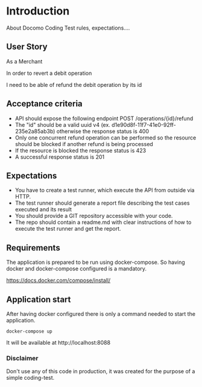 # Introduction
About Docomo
Coding Test rules, expectations....

## User Story
As a Merchant

In order to revert a debit operation

I need to be able of refund the debit operation by its id

## Acceptance criteria
- API should expose the following endpoint POST /operations/{id}/refund
- The "id" should be a valid uuid v4 (ex. d1e90d8f-11f7-41e0-92ff-235e2a85ab3b) otherwise the response status is 400
- Only one concurrent refund operation can be performed so the resource should be blocked if another refund is being processed 
- If the resource is blocked the response status is 423
- A successful response status is 201

## Expectations
- You have to create a test runner, which execute the API from outside via HTTP. 
- The test runner should generate a report file describing the test cases executed and its result
- You should provide a GIT repository accessible with your code.
- The repo should contain a readme.md with clear instructions of how to execute the test runner and get the report.

## Requirements
The application is prepared to be run using docker-compose. So having docker and docker-compose configured is a mandatory.

https://docs.docker.com/compose/install/

## Application start
After having docker configured there is only a command needed to start the application.
```shell
docker-compose up
```
It will be available at http://localhost:8088

### Disclaimer
Don't use any of this code in production, it was created for the purpose of a simple coding-test.
